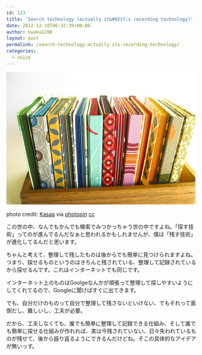 ```yaml
---
id: 123
title: 'Search technology (actually it&#8217;s recording technology)'
date: 2012-12-18T06:32:39+00:00
author: kwaka1208
layout: post
permalink: /search-technology-actually-its-recording-technology/
categories:
  - voice
---
```

![tidy](/assets/images/2012/12/medium_3019398315.jpg)

photo credit: [Kasaa](http://www.flickr.com/photos/kasaa/3019398315/) via [photopin](http://photopin.com) [cc](http://creativecommons.org/licenses/by-nc/2.0/)

この世の中、なんでもかんでも検索でみつかっちゃう世の中ですよね。「探す技術」ってのが進んでるんだなぁと思われるかもしれませんが、僕は「残す技術」が進化してるんだと思います。

ちゃんと考えて、整理して残したものは後からでも簡単に見つけられますよね。つまり、探せるものというのはきちんと残されている、整理して記録されているから探せるんです。これはインターネットでも同じです。

インターネット上のものはGoolgeなんかが頑張って整理して探しやすいようにしてくれてるので、Googleに聞けばすぐに出てきます。

でも、自分だけのものって自分で整理して残さないといけない、でもそれって面倒だし、難しいし、工夫が必要。

だから、工夫しなくても、誰でも簡単に整理して記録できる仕組み、そして誰でも簡単に探せる仕組みが作れれば、実は今残されていない、日々失われているものが残せて、後から振り返るようにできるんだけどね。そこの具体的なアイデアが無いっす。